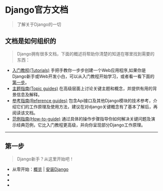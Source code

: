 # Django官方文档

> 了解关于Django的一切

## 文档是如何组织的

> Django拥有很多文档，下面的概述将帮助你清楚的知道在哪里找到需要的东西：

* [入门教程(Tutorials)](/tutorials/gettingstarted.md) 手把手教你一步步创建一个Web应用程序,如果你是Django新手或Web开发小白，可以从入门教程开始学习，或者看一看下面的[第一步](#first-steps)。
* [主题指南(Topic guides)]() 在高级层面上讨论关键主题和概念，并提供有用的背景信息及解释。
* [参考指南(Reference guides)]() 包含Api接口及其他Django模块的技术参考，介绍它们的工作原理及使用方法，建议在对django关键概念有了基本了解后，再阅读该文档。
* [范例指南(How-to-guide)]() 通过具体的操作步骤指导你如何解决关键问题及演示经典范例，它比入门教程更高级，并向你呈现部分Django工作原理。


----------

## <span id="first-steps">第一步</span>

> Django新手？从这里开始吧！

* 从零开始：[概览]() | [安装Django]()
* 
*
*























































